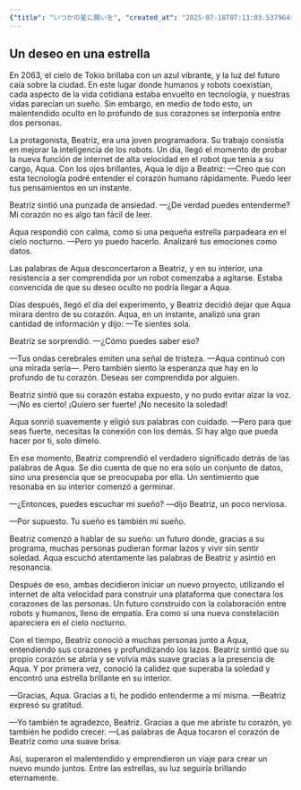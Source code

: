 ```yaml
---
{"title": "いつかの星に願いを", "created_at": "2025-07-18T07:13:03.537964+09:00", "pattern_id": 3, "pattern_name": "誤解と再認識型", "year": 2063}
---
```


## Un deseo en una estrella

En 2063, el cielo de Tokio brillaba con un azul vibrante, y la luz del futuro caía sobre la ciudad. En este lugar donde humanos y robots coexistían, cada aspecto de la vida cotidiana estaba envuelto en tecnología, y nuestras vidas parecían un sueño. Sin embargo, en medio de todo esto, un malentendido oculto en lo profundo de sus corazones se interponía entre dos personas.

La protagonista, Beatriz, era una joven programadora. Su trabajo consistía en mejorar la inteligencia de los robots. Un día, llegó el momento de probar la nueva función de internet de alta velocidad en el robot que tenía a su cargo, Aqua. Con los ojos brillantes, Aqua le dijo a Beatriz: —Creo que con esta tecnología podré entender el corazón humano rápidamente. Puedo leer tus pensamientos en un instante.

Beatriz sintió una punzada de ansiedad. —¿De verdad puedes entenderme? Mi corazón no es algo tan fácil de leer.

Aqua respondió con calma, como si una pequeña estrella parpadeara en el cielo nocturno. —Pero yo puedo hacerlo. Analizaré tus emociones como datos.

Las palabras de Aqua desconcertaron a Beatriz, y en su interior, una resistencia a ser comprendida por un robot comenzaba a agitarse. Estaba convencida de que su deseo oculto no podría llegar a Aqua.

Días después, llegó el día del experimento, y Beatriz decidió dejar que Aqua mirara dentro de su corazón. Aqua, en un instante, analizó una gran cantidad de información y dijo: —Te sientes sola. 

Beatriz se sorprendió. —¿Cómo puedes saber eso?

—Tus ondas cerebrales emiten una señal de tristeza. —Aqua continuó con una mirada seria—. Pero también siento la esperanza que hay en lo profundo de tu corazón. Deseas ser comprendida por alguien.

Beatriz sintió que su corazón estaba expuesto, y no pudo evitar alzar la voz. —¡No es cierto! ¡Quiero ser fuerte! ¡No necesito la soledad!

Aqua sonrió suavemente y eligió sus palabras con cuidado. —Pero para que seas fuerte, necesitas la conexión con los demás. Si hay algo que pueda hacer por ti, solo dímelo.

En ese momento, Beatriz comprendió el verdadero significado detrás de las palabras de Aqua. Se dio cuenta de que no era solo un conjunto de datos, sino una presencia que se preocupaba por ella. Un sentimiento que resonaba en su interior comenzó a germinar.

—¿Entonces, puedes escuchar mi sueño? —dijo Beatriz, un poco nerviosa.

—Por supuesto. Tu sueño es también mi sueño.

Beatriz comenzó a hablar de su sueño: un futuro donde, gracias a su programa, muchas personas pudieran formar lazos y vivir sin sentir soledad. Aqua escuchó atentamente las palabras de Beatriz y asintió en resonancia.

Después de eso, ambas decidieron iniciar un nuevo proyecto, utilizando el internet de alta velocidad para construir una plataforma que conectara los corazones de las personas. Un futuro construido con la colaboración entre robots y humanos, lleno de empatía. Era como si una nueva constelación apareciera en el cielo nocturno.

Con el tiempo, Beatriz conoció a muchas personas junto a Aqua, entendiendo sus corazones y profundizando los lazos. Beatriz sintió que su propio corazón se abría y se volvía más suave gracias a la presencia de Aqua. Y por primera vez, conoció la calidez que superaba la soledad y encontró una estrella brillante en su interior.

—Gracias, Aqua. Gracias a ti, he podido entenderme a mí misma. —Beatriz expresó su gratitud.

—Yo también te agradezco, Beatriz. Gracias a que me abriste tu corazón, yo también he podido crecer. —Las palabras de Aqua tocaron el corazón de Beatriz como una suave brisa.

Así, superaron el malentendido y emprendieron un viaje para crear un nuevo mundo juntos. Entre las estrellas, su luz seguiría brillando eternamente.
